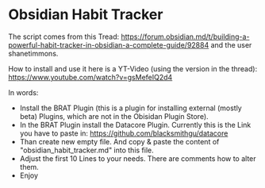 # Obsidian Habit Tracker

The script comes from this Tread: https://forum.obsidian.md/t/building-a-powerful-habit-tracker-in-obsidian-a-complete-guide/92884 and the user shanetimmons. 

How to install and use it here is a YT-Video (using the version in the thread): https://www.youtube.com/watch?v=gsMefeIQ2d4

In words:
- Install the BRAT Plugin (this is a plugin for installing external (mostly beta) Plugins, which are not in the Obisidan Plugin Store).
- In the BRAT Plugin install the Datacore Plugin. Currently this is the Link you have to paste in: https://github.com/blacksmithgu/datacore 
- Than create new empty file. And copy & paste the content of "obsidian_habit_tracker.md" into this file.
- Adjust the first 10 Lines to your needs. There are comments how to alter them.
- Enjoy
